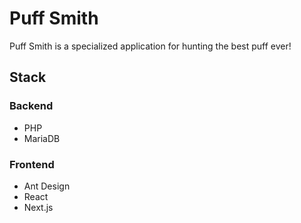 # Puff Smith

Puff Smith is a specialized application for hunting the best puff ever! 

## Stack

### Backend

- PHP
- MariaDB

### Frontend

- Ant Design
- React
- Next.js
